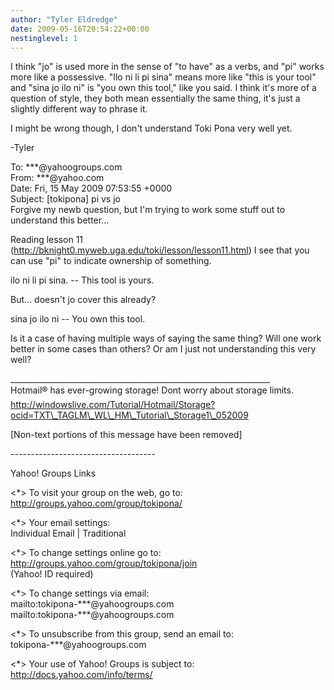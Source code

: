 ```yaml
---
author: "Tyler Eldredge"
date: 2009-05-16T20:54:22+00:00
nestinglevel: 1
---
```

I think "jo" is used more in the sense of "to have" as a verbs, and "pi" works more like a possessive. "Ilo ni li pi sina" means more like "this is your tool" and "sina jo ilo ni" is "you own this tool," like you said. I think it's more of a question of style, they both mean essentially the same thing, it's just a slightly different way to phrase it.  
  
I might be wrong though, I don't understand Toki Pona very well yet.  
  
\-Tyler  
  
  
  
To: \*\*\*@yahoogroups.com  
From: \*\*\*@yahoo.com  
Date: Fri, 15 May 2009 07:53:55 +0000  
Subject: \[tokipona\] pi vs jo  
Forgive my newb question, but I'm trying to work some stuff out to understand this better...  
  
  
  
Reading lesson 11 (http://bknight0.myweb.uga.edu/toki/lesson/lesson11.html) I see that you can use "pi" to indicate ownership of something.  
  
  
  
ilo ni li pi sina. -- This tool is yours.  
  
  
  
But... doesn't jo cover this already?  
  
  
  
sina jo ilo ni -- You own this tool.  
  
  
  
Is it a case of having multiple ways of saying the same thing? Will one work better in some cases than others? Or am I just not understanding this very well?  
  
  
  
  
  
  
  
  
  
  
  
  
  
  
  
  
  
  
  
  
  
  
\_\_\_\_\_\_\_\_\_\_\_\_\_\_\_\_\_\_\_\_\_\_\_\_\_\_\_\_\_\_\_\_\_\_\_\_\_\_\_\_\_\_\_\_\_\_\_\_\_\_\_\_\_\_\_\_\_\_\_\_\_\_\_\_\_  
Hotmail® has ever-growing storage! Dont worry about storage limits.  
http://windowslive.com/Tutorial/Hotmail/Storage?ocid=TXT\_TAGLM\_WL\_HM\_Tutorial\_Storage1\_052009  
  
\[Non-text portions of this message have been removed\]  
  
  
  
\------------------------------------  
  
Yahoo! Groups Links  
  
<\*> To visit your group on the web, go to:  
http://groups.yahoo.com/group/tokipona/  
  
<\*> Your email settings:  
Individual Email | Traditional  
  
<\*> To change settings online go to:  
http://groups.yahoo.com/group/tokipona/join  
(Yahoo! ID required)  
  
<\*> To change settings via email:  
mailto:tokipona-\*\*\*@yahoogroups.com  
mailto:tokipona-\*\*\*@yahoogroups.com  
  
<\*> To unsubscribe from this group, send an email to:  
tokipona-\*\*\*@yahoogroups.com  
  
<\*> Your use of Yahoo! Groups is subject to:  
http://docs.yahoo.com/info/terms/